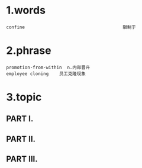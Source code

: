 # 1.words
    confine                                     限制于
    


# 2.phrase
    promotion-from-within  n.内部晋升
    employee cloning    员工克隆现象


# 3.topic
## PART I.


## PART II.


## PART III.










